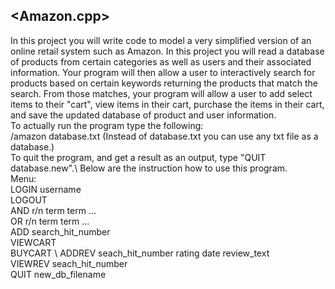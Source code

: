 <Amazon.cpp>
----------------
In this project you will write code to model a very simplified version of an online retail system such as Amazon. In this project you will read a database of products from certain categories as well as users and their associated information. Your program will then allow a user to interactively search for products based on certain keywords returning the products that match the search. From those matches, your program will allow a user to add select items to their "cart", view items in their cart, purchase the items in their cart, and save the updated database of product and user information.\
To actually run the program type the following:\
/amazon database.txt (Instead of database.txt you can use any txt file as a database.)\
To quit the program, and get a result as an output, type "QUIT database.new".\ 
Below are the instruction how to use this program.\
Menu:\
LOGIN username\
LOGOUT\
AND r/n term term ...\
OR r/n term term ...\
ADD search_hit_number\
VIEWCART\
BUYCART \ 
ADDREV seach_hit_number rating date review_text \
VIEWREV seach_hit_number \
QUIT new_db_filename

